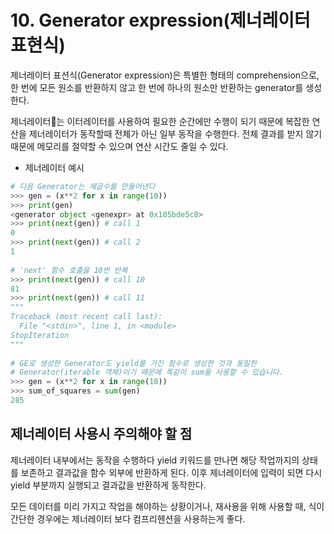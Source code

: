 # 10. Generator expression(제너레이터 표현식)

제너레이터 표션식(Generator expression)은 특별한 형태의 comprehension으로, 한 번에 모든 원소를 반환하지 않고 한 번에 하나의 원소만 반환하는 generator를 생성한다.

제너레이터는 이터레이터를 사용하여 필요한 순간에만 수행이 되기 때문에 복잡한 연산을 제너레이터가 동작할때 전체가 아닌 일부 동작을 수행한다. 전체 결과를 받지 않기 때문에 메모리를 절약할 수 있으며 연산 시간도 줄일 수 있다.

* 제너레이터 예시

```python
# 다음 Generator는 제곱수를 만들어낸다
>>> gen = (x**2 for x in range(10))
>>> print(gen)
<generator object <genexpr> at 0x105bde5c8>
>>> print(next(gen)) # call 1
0
>>> print(next(gen)) # call 2
1
​
# 'next' 함수 호출을 10번 반복
>>> print(next(gen)) # call 10
81
>>> print(next(gen)) # call 11
"""
Traceback (most recent call last):
  File "<stdin>", line 1, in <module>
StopIteration
"""
​
# GE로 생성한 Generator도 yield를 가진 함수로 생성한 것과 동일한 
# Generator(iterable 객체)이기 때문에 똑같이 sum을 사용할 수 있습니다. 
>>> gen = (x**2 for x in range(10))
>>> sum_of_squares = sum(gen)
285
```

## 제너레이터 사용시 주의해야 할 점

제너레이터 내부에서는 동작을 수행하다 yield 키워드를 만나면 해당 작업까지의 상태를 보존하고 결과값을 함수 외부에 반환하게 된다. 이후 제너레이터에 입력이 되면 다시 yield 부분까지 실행되고 결과값을 반환하게 동작한다.&#x20;

모든 데이터를 미리 가지고 작업을 해야하는 상황이거나, 재사용을 위해 사용할 때, 식이 간단한 경우에는 제너레이터 보다 컴프리헨션을 사용하는게 좋다.
